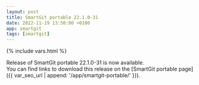 ```yaml
---
layout: post
title: SmartGit portable 22.1.0-31
date: 2022-11-19 13:50:00 +0100
app: smartgit
tags: [smartgit]
---
```

{% include vars.html %}

Release of SmartGit portable 22.1.0-31 is now available.<br />
You can find links to download this release on the [SmartGit portable page]({{ var_seo_url | append: '/app/smartgit-portable/' }}).
